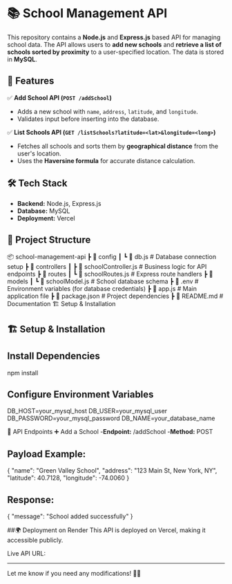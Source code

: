 # 📚 School Management API

This repository contains a **Node.js** and **Express.js** based API for managing school data. The API allows users to **add new schools** and **retrieve a list of schools sorted by proximity** to a user-specified location. The data is stored in **MySQL**.

## 🚀 Features

✅ **Add School API (`POST /addSchool`)**  
- Adds a new school with `name`, `address`, `latitude`, and `longitude`.  
- Validates input before inserting into the database.  

✅ **List Schools API (`GET /listSchools?latitude=<lat>&longitude=<long>`)**  
- Fetches all schools and sorts them by **geographical distance** from the user's location.  
- Uses the **Haversine formula** for accurate distance calculation.  

## 🛠️ Tech Stack

- **Backend:** Node.js, Express.js  
- **Database:** MySQL  
- **Deployment:** Vercel 

## 📂 Project Structure

📦 school-management-api
 ┣ 📂 config
 ┃ ┗ 📜 db.js             # Database connection setup
 ┣ 📂 controllers
 ┃ ┣ 📜 schoolController.js  # Business logic for API endpoints
 ┣ 📂 routes
 ┃ ┗ 📜 schoolRoutes.js    # Express route handlers
 ┣ 📂 models
 ┃ ┗ 📜 schoolModel.js     # School database schema
 ┣ 📜 .env                 # Environment variables (for database credentials)
 ┣ 📜 app.js               # Main application file
 ┣ 📜 package.json         # Project dependencies
 ┣ 📜 README.md            # Documentation
🏗️ Setup & Installation


## 🏗️ Setup & Installation
## Install Dependencies
npm install

## Configure Environment Variables
DB_HOST=your_mysql_host
DB_USER=your_mysql_user
DB_PASSWORD=your_mysql_password
DB_NAME=your_database_name


📡 API Endpoints
➕ Add a School
    -**Endpoint:** /addSchool
    -**Method:** POST

## Payload Example:
{
  "name": "Green Valley School",
  "address": "123 Main St, New York, NY",
  "latitude": 40.7128,
  "longitude": -74.0060
}

## Response:
{
  "message": "School added successfully"
}


##🌍 Deployment on Render
This API is deployed on Vercel, making it accessible publicly.

Live API URL: 


---
Let me know if you need any modifications! 🚀🔥
